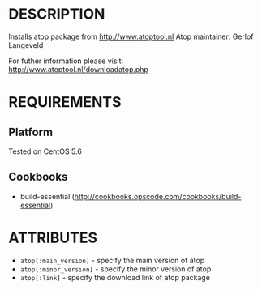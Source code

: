 DESCRIPTION
===========

Installs atop package from http://www.atoptool.nl
Atop maintainer: Gerlof Langeveld 

For futher information please visit: http://www.atoptool.nl/downloadatop.php

REQUIREMENTS
============

Platform
--------

Tested on CentOS 5.6

Cookbooks
---------

* build-essential (http://cookbooks.opscode.com/cookbooks/build-essential)

ATTRIBUTES
==========

* `atop[:main_version]` - specify the main version of atop
* `atop[:minor_version]` - specify the minor version of atop
* `atop[:link]` - specify the download link of atop package
